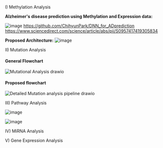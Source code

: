 I) Methylation Analysis

**Alzheimer's disease prediction using Methylation and Expression data:**   

![image](https://user-images.githubusercontent.com/56431616/147069513-df77d3c7-8071-444e-b5e2-b1a65233115e.png)
https://github.com/ChihyunPark/DNN_for_ADprediction  
https://www.sciencedirect.com/science/article/abs/pii/S0957417419305834  

  **Proposed Architecture:**
![image](https://user-images.githubusercontent.com/56431616/147230251-8f691417-7e31-46fa-8bf6-e20f768b56bc.png)

II) Mutation Analysis

#### General Flowchart 

![Mutational Analysis drawio](https://user-images.githubusercontent.com/30191888/147339803-da42749d-7177-479d-adeb-a0ce9f2e5fce.png)

#### Proposed flowchart

![Detailed Mutation analysis pipeline drawio](https://user-images.githubusercontent.com/30191888/147642144-7eed03eb-1fb4-426d-af12-b03c44aa6622.png)

III) Pathway Analysis

![image](https://user-images.githubusercontent.com/30191888/151748457-83e2e61a-e578-421d-a126-c6e7e7165e9a.png)

![image](https://user-images.githubusercontent.com/30191888/151748599-3a7fdb63-33dc-4dd8-bf5c-d08a064d28aa.png)


IV) MiRNA Analysis

V) Gene Expression Analysis
